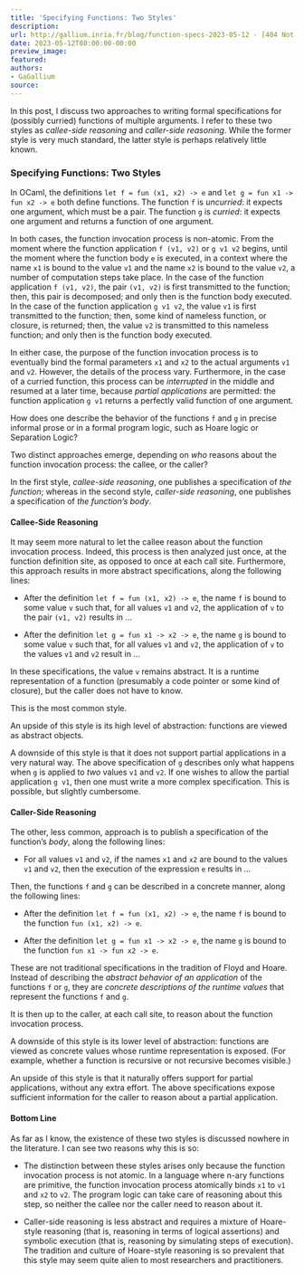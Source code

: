 ```yaml
---
title: 'Specifying Functions: Two Styles'
description:
url: http://gallium.inria.fr/blog/function-specs-2023-05-12 - [404 Not Found]
date: 2023-05-12T08:00:00-00:00
preview_image:
featured:
authors:
- GaGallium
source:
---
```




<p>In this post, I discuss two approaches to writing formal
specifications for (possibly curried) functions of multiple arguments. I
refer to these two styles as <em>callee-side reasoning</em> and
<em>caller-side reasoning</em>. While the former style is very much
standard, the latter style is perhaps relatively little known.</p>





<h3>Specifying Functions: Two
Styles</h3>
<p>In OCaml, the definitions <code>let f = fun (x1, x2) -&gt; e</code>
and <code>let g = fun x1 -&gt; fun x2 -&gt; e</code> both define
functions. The function <code>f</code> is <em>uncurried</em>: it expects
one argument, which must be a pair. The function <code>g</code> is
<em>curried</em>: it expects one argument and returns a function of one
argument.</p>
<p>In both cases, the function invocation process is non-atomic. From
the moment where the function application <code>f (v1, v2)</code> or
<code>g v1 v2</code> begins, until the moment where the function body
<code>e</code> is executed, in a context where the name <code>x1</code>
is bound to the value <code>v1</code> and the name <code>x2</code> is
bound to the value <code>v2</code>, a number of computation steps take
place. In the case of the function application <code>f (v1, v2)</code>,
the pair <code>(v1, v2)</code> is first transmitted to the function;
then, this pair is decomposed; and only then is the function body
executed. In the case of the function application <code>g v1 v2</code>,
the value <code>v1</code> is first transmitted to the function; then,
some kind of nameless function, or closure, is returned; then, the value
<code>v2</code> is transmitted to this nameless function; and only then
is the function body executed.</p>
<p>In either case, the purpose of the function invocation process is to
eventually bind the formal parameters <code>x1</code> and
<code>x2</code> to the actual arguments <code>v1</code> and
<code>v2</code>. However, the details of the process vary. Furthermore,
in the case of a curried function, this process can be
<em>interrupted</em> in the middle and resumed at a later time, because
<em>partial applications</em> are permitted: the function application
<code>g v1</code> returns a perfectly valid function of one
argument.</p>
<p>How does one describe the behavior of the functions <code>f</code>
and <code>g</code> in precise informal prose or in a formal program
logic, such as Hoare logic or Separation Logic?</p>
<p>Two distinct approaches emerge, depending on <em>who</em> reasons
about the function invocation process: the callee, or the caller?</p>
<p>In the first style, <em>callee-side reasoning</em>, one publishes a
specification of <em>the function</em>; whereas in the second style,
<em>caller-side reasoning</em>, one publishes a specification of <em>the
function&rsquo;s body</em>.</p>
<h4>Callee-Side Reasoning</h4>
<p>It may seem more natural to let the callee reason about the function
invocation process. Indeed, this process is then analyzed just once, at
the function definition site, as opposed to once at each call site.
Furthermore, this approach results in more abstract specifications,
along the following lines:</p>
<ul>
<li><p>After the definition <code>let f = fun (x1, x2) -&gt; e</code>,
the name <code>f</code> is bound to some value <code>v</code> such that,
for all values <code>v1</code> and <code>v2</code>, the application of
<code>v</code> to the pair <code>(v1, v2)</code> results in &hellip;</p></li>
<li><p>After the definition
<code>let g = fun x1 -&gt; x2 -&gt; e</code>, the name <code>g</code> is
bound to some value <code>v</code> such that, for all values
<code>v1</code> and <code>v2</code>, the application of <code>v</code>
to the values <code>v1</code> and <code>v2</code> result in &hellip;</p></li>
</ul>
<p>In these specifications, the value <code>v</code> remains abstract.
It is a runtime representation of a function (presumably a code pointer
or some kind of closure), but the caller does not have to know.</p>
<p>This is the most common style.</p>
<p>An upside of this style is its high level of abstraction: functions
are viewed as abstract objects.</p>
<p>A downside of this style is that it does not support partial
applications in a very natural way. The above specification of
<code>g</code> describes only what happens when <code>g</code> is
applied to <em>two</em> values <code>v1</code> and <code>v2</code>. If
one wishes to allow the partial application <code>g v1</code>, then one
must write a more complex specification. This is possible, but slightly
cumbersome.</p>
<h4>Caller-Side Reasoning</h4>
<p>The other, less common, approach is to publish a specification of the
function&rsquo;s <em>body</em>, along the following lines:</p>
<ul>
<li>For all values <code>v1</code> and <code>v2</code>, if the names
<code>x1</code> and <code>x2</code> are bound to the values
<code>v1</code> and <code>v2</code>, then the execution of the
expression <code>e</code> results in &hellip;</li>
</ul>
<p>Then, the functions <code>f</code> and <code>g</code> can be
described in a concrete manner, along the following lines:</p>
<ul>
<li><p>After the definition <code>let f = fun (x1, x2) -&gt; e</code>,
the name <code>f</code> is bound to the function
<code>fun (x1, x2) -&gt; e</code>.</p></li>
<li><p>After the definition
<code>let g = fun x1 -&gt; x2 -&gt; e</code>, the name <code>g</code> is
bound to the function <code>fun x1 -&gt; fun x2 -&gt; e</code>.</p></li>
</ul>
<p>These are not traditional specifications in the tradition of Floyd
and Hoare. Instead of describing the <em>abstract behavior of an
application</em> of the functions <code>f</code> or <code>g</code>, they
are <em>concrete descriptions of the runtime values</em> that represent
the functions <code>f</code> and <code>g</code>.</p>
<p>It is then up to the caller, at each call site, to reason about the
function invocation process.</p>
<p>A downside of this style is its lower level of abstraction: functions
are viewed as concrete values whose runtime representation is exposed.
(For example, whether a function is recursive or not recursive becomes
visible.)</p>
<p>An upside of this style is that it naturally offers support for
partial applications, without any extra effort. The above specifications
expose sufficient information for the caller to reason about a partial
application.</p>
<h4>Bottom Line</h4>
<p>As far as I know, the existence of these two styles is discussed
nowhere in the literature. I can see two reasons why this is so:</p>
<ul>
<li><p>The distinction between these styles arises only because the
function invocation process is not atomic. In a language where n-ary
functions are primitive, the function invocation process atomically
binds <code>x1</code> to <code>v1</code> and <code>x2</code> to
<code>v2</code>. The program logic can take care of reasoning about this
step, so neither the callee nor the caller need to reason about
it.</p></li>
<li><p>Caller-side reasoning is less abstract and requires a mixture of
Hoare-style reasoning (that is, reasoning in terms of logical
assertions) and symbolic execution (that is, reasoning by simulating
steps of execution). The tradition and culture of Hoare-style reasoning
is so prevalent that this style may seem quite alien to most researchers
and practitioners.</p></li>
</ul>


